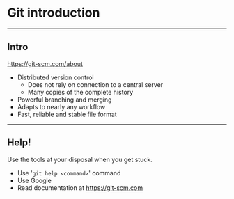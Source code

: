 # Git introduction

----------

## Intro

https://git-scm.com/about

- Distributed version control
  - Does not rely on connection to a central server
  - Many copies of the complete history
- Powerful branching and merging
- Adapts to nearly any workflow
- Fast, reliable and stable file format

----------

## Help!

Use the tools at your disposal when you get stuck.

- Use '`git help <command>`' command
- Use Google
- Read documentation at https://git-scm.com
